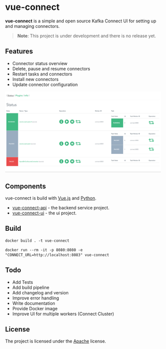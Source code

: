 # vue-connect

**vue-connect** is a simple and open source Kafka Connect UI for setting up and managing connectors. 

> **Note**: This project is under development and there is no release yet.

## Features
- Connector status overview
- Delete, pause and resume connectors
- Restart tasks and connectors
- Install new connectors
- Update connector configuration

![vue-connect ui](docs/images/ui.png)

## Components
vue-connect is build with [Vue.js](https://vuejs.org/) and [Python](https://www.python.org/).

- [vue-connect-api](vue-connect-api) - the backend service project.
- [vue-connect-ui](vue-connect-ui) - the ui project.

## Build

```
docker build . -t vue-connect
```

```
docker run --rm -it -p 8080:8080 -e "CONNECT_URL=http://localhost:8083" vue-connect 
```

## Todo
- Add Tests
- Add build pipeline
- Add changelog and version
- Improve error handling
- Write documentation
- Provide Docker image
- Improve UI for multiple workers (Connect Cluster)

## License
The project is licensed under the [Apache](LICENSE) license.
